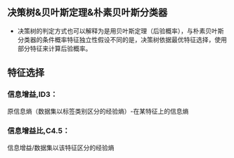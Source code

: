 ## 决策树&贝叶斯定理&朴素贝叶斯分类器
- 决策树的判定方式也可以解释为是用贝叶斯定理（后验概率），与朴素贝叶斯分类器的条件概率特征独立性假设不同的是，决策树依据最优特征选择，使用部分特征来计算后验概率。

## 特征选择
### 信息增益,ID3：
原信息熵（数据集以标签类别区分的经验熵）-在某特征上的信息熵
### 信息增益比,C4.5：
信息增益/数据集以该特征区分的经验熵










